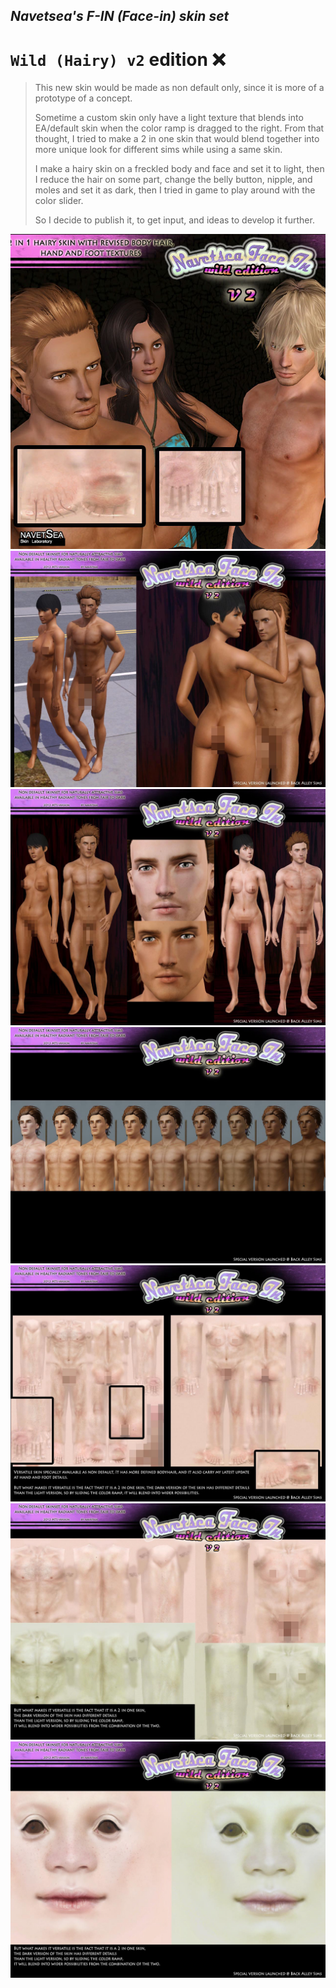 ## _Navetsea's F-IN (Face-in) skin set_
# `Wild (Hairy) v2` edition ❌

> This new skin would be made as non default only, since it is more of a prototype of a concept.
> 
> Sometime a custom skin only have a light texture that blends into EA/default skin when the color ramp is dragged to the right. From that thought, I tried to make a 2 in one skin that would blend together into more unique look for different sims while using a same skin.
> 
> I make a hairy skin on a freckled body and face and set it to light, then I reduce the hair on some part, change the belly button, nipple, and moles and set it as dark, then I tried in game to play around with the color slider.
> 
> So I decide to publish it, to get input, and ideas to develop it further.

![Wild/Hairy v2 - 1](/preview-images/06%20Wild%20(Hairy)%20v2-1.jpg)
![Wild/Hairy v2 - 2](/preview-images/06%20Wild%20(Hairy)%20v2-2.jpg)
![Wild/Hairy v2 - 3](/preview-images/06%20Wild%20(Hairy)%20v2-3.jpg)
![Wild/Hairy v2 - 4](/preview-images/06%20Wild%20(Hairy)%20v2-4.jpg)
![Wild/Hairy v2 - 5](/preview-images/06%20Wild%20(Hairy)%20v2-5.jpg)
![Wild/Hairy v2 - 6](/preview-images/06%20Wild%20(Hairy)%20v2-6.jpg)
![Wild/Hairy v2 - 7](/preview-images/06%20Wild%20(Hairy)%20v2-7.jpg)
